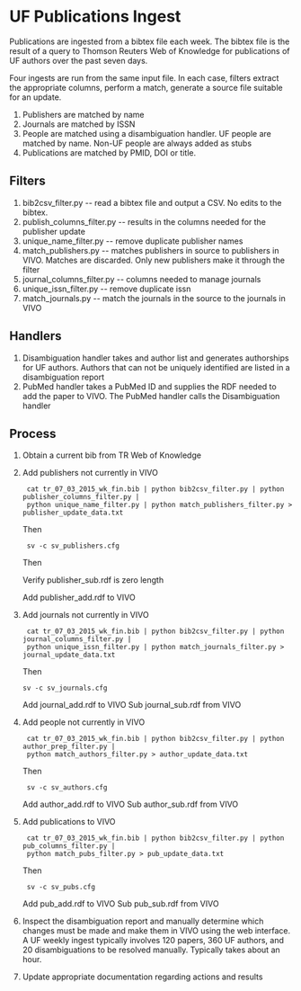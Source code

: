 # UF Publications Ingest

Publications are ingested from a bibtex file each week.  The bibtex file is the result of a query to Thomson
Reuters Web of Knowledge for publications of UF authors over the past seven days.

Four ingests are run from the same input file.  In each case, filters extract the appropriate columns, perform
a match, generate a source file suitable for an update.

1.  Publishers are matched by name
1.  Journals are matched by ISSN
1.  People are matched using a disambiguation handler.  UF people are matched by name.  Non-UF people are always 
added as stubs
1.  Publications are matched by PMID, DOI or title.

## Filters

1. bib2csv_filter.py -- read a bibtex file and output a CSV.  No edits to the bibtex.
1. publish_columns_filter.py -- results in the columns needed for the publisher update
1. unique_name_filter.py -- remove duplicate publisher names
1. match_publishers.py -- matches publishers in source to publishers in VIVO.  Matches are discarded.  Only
new publishers make it through the filter
1. journal_columns_filter.py -- columns needed to manage journals
1. unique_issn_filter.py -- remove duplicate issn
1. match_journals.py -- match the journals in the source to the journals in VIVO

## Handlers

1. Disambiguation handler takes and author list and generates authorships for UF authors.  Authors that can not be
uniquely identified are listed in a disambiguation report
1. PubMed handler takes a PubMed ID and supplies the RDF needed to add the paper to VIVO.  The PubMed handler calls the
Disambiguation handler

## Process

1. Obtain a current bib from TR Web of Knowledge     
1. Add publishers not currently in VIVO

        cat tr_07_03_2015_wk_fin.bib | python bib2csv_filter.py | python publisher_columns_filter.py | 
        python unique_name_filter.py | python match_publishers_filter.py > publisher_update_data.txt
    
    Then
    
        sv -c sv_publishers.cfg
    
    Then
    
    Verify publisher_sub.rdf is zero length
    
    Add publisher_add.rdf to VIVO
    
1. Add journals not currently in VIVO

        cat tr_07_03_2015_wk_fin.bib | python bib2csv_filter.py | python journal_columns_filter.py | 
        python unique_issn_filter.py | python match_journals_filter.py > journal_update_data.txt
        
    Then
   
       sv -c sv_journals.cfg
       
    Add journal_add.rdf to VIVO
    Sub journal_sub.rdf from VIVO
    
1. Add people not currently in VIVO

        cat tr_07_03_2015_wk_fin.bib | python bib2csv_filter.py | python author_prep_filter.py | 
        python match_authors_filter.py > author_update_data.txt
        
    Then
   
        sv -c sv_authors.cfg
        
    Add author_add.rdf to VIVO
    Sub author_sub.rdf from VIVO

1. Add publications to VIVO

        cat tr_07_03_2015_wk_fin.bib | python bib2csv_filter.py | python pub_columns_filter.py | 
        python match_pubs_filter.py > pub_update_data.txt
        
           
    Then
   
        sv -c sv_pubs.cfg
        
    Add pub_add.rdf to VIVO
    Sub pub_sub.rdf from VIVO

1. Inspect the disambiguation report and manually determine which changes must be made and make them in VIVO using
the web interface.  A UF weekly ingest typically involves 120 papers, 360 UF authors, and 20 disambiguations to 
be resolved manually.  Typically takes about an hour.
1. Update appropriate documentation regarding actions and results